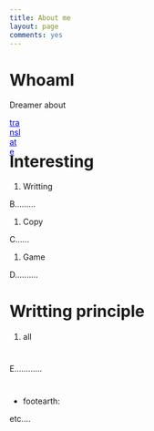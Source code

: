 ```yaml
---
title: About me
layout: page
comments: yes
---
```


# WhoamI

Dreamer about

<div onclick="out();" style="height:20px; width:20px; text-decoration:underline; color:blue; cursor:pointer;">translate</div>

# Interesting

 1. Writting

B.........

 1. Copy

C......

 1. Game

D..........

# Writting principle

1. all



# 

E............

# 



 - footearth:

etc....


<div id="hello" style="position:absolute; top:200px; left:60%; width:200px; height:200px; background:black; display:none; "></div>
<script>
	function go(){
		alert('hide');
		document.getElementById('hello').style.display = 'none';
	}
	function out(){
		//alert('show');
		//document.getElementById('hello').style.display = '';
		$('hello').fadeOut('normal');
	}
</script>